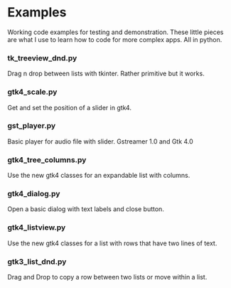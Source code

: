 # Examples
Working code examples for testing and demonstration. These little pieces are what I use to learn how to code for more complex apps. All in python.

### tk_treeview_dnd.py
Drag n drop between lists with tkinter. Rather primitive but it works.

### gtk4_scale.py
Get and set the position of a slider in gtk4.

### gst_player.py
Basic player for audio file with slider. Gstreamer 1.0 and Gtk 4.0

### gtk4_tree_columns.py
Use the new gtk4 classes for an expandable list with columns.

### gtk4_dialog.py
Open a basic dialog with text labels and close button.

### gtk4_listview.py
Use the new gtk4 classes for a list with rows that have two lines of text.

### gtk3_list_dnd.py
Drag and Drop to copy a row between two lists or move within a list.
